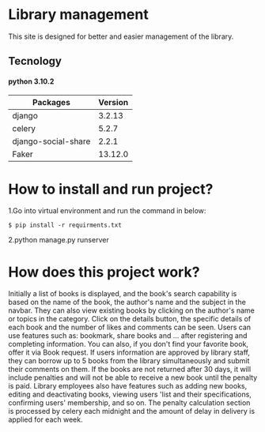 # Library management
This site is designed for better and easier management of the library.

## Tecnology
#### python 3.10.2
|Packages           |Version|
|--------           |-------|
|django             |3.2.13 |
|celery             | 5.2.7 |
|django-social-share| 2.2.1 |
|Faker              |13.12.0|

# How to install and run project?
1.Go into virtual environment and run the command in below:

```
$ pip install -r requirments.txt 
```

2.python manage.py runserver


# How does this project work?
Initially a list of books is displayed, and the book's search capability is based on the name of the book, the author's name and the subject in the navbar.
They can also view existing books by clicking on the author's name or topics in the category.
Click on the details button, the specific details of each book and the number of likes and comments can be seen.
Users can use features such as: bookmark, share books and ... after registering and completing information.
You can also, if you don't find your favorite book, offer it via Book request.
If users information are approved by library staff, they can borrow up to 5 books from the library simultaneously and submit their comments on them.
If the books are not returned after 30 days, it will include penalties and will not be able to receive a new book until the penalty is paid.
Library employees also have features such as adding new books, editing and deactivating books, viewing users 'list and their specifications, confirming users' membership, and so on.
The penalty calculation section is processed by celery each midnight and the amount of delay in delivery is applied for each week.


